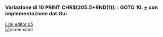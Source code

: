 ### Variazione di 10 PRINT CHR$(205.5+RND(1)); : GOTO 10. [+](https://10print.org/) con implementazione dat.Gui  

[Link editor p5](https://editor.p5js.org/eleonoradfr/full/G_brpeMpe)  
![screenshot](https://github.com/eleonoradfr/archive/blob/master/eleonoradfr/10PRINT/p5/04_variazione_dat_Gui/screenshot.png)
